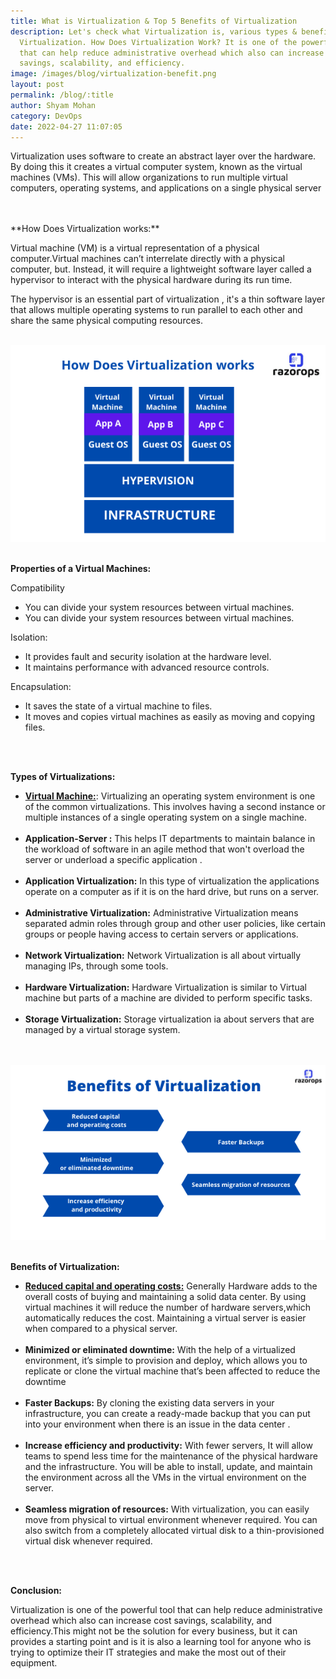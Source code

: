 ```yaml
---
title: What is Virtualization & Top 5 Benefits of Virtualization
description: Let's check what Virtualization is, various types & benefits of
  Virtualization. How Does Virtualization Work? It is one of the powerful tools
  that can help reduce administrative overhead which also can increase cost
  savings, scalability, and efficiency.
image: /images/blog/virtualization-benefit.png
layout: post
permalink: /blog/:title
author: Shyam Mohan
category: DevOps
date: 2022-04-27 11:07:05
---
```


Virtualization uses software to create an abstract layer over the hardware. By doing this it creates a virtual computer system, known as the  virtual machines (VMs). This will allow organizations to run multiple virtual computers, operating systems, and applications on a single physical server

<br>
<br>
**How Does Virtualization works:**

Virtual machine (VM) is a virtual representation of a physical computer.Virtual machines can’t interrelate directly with a physical computer, but. Instead, it will require a lightweight software layer called a hypervisor to interact with the physical hardware during its run time.

The hypervisor is an essential part of virtualization , it's a thin software layer that allows multiple operating systems to run parallel to each other and share the same physical computing resources. 
<br>
<br>

<img src=" /images/blog/virtualization-work.png" alt="vitualization works">

<br>
<br>

**Properties of a Virtual Machines:**

<dl>
    <dt>Compatibility</dt>
    <ul>
     <li>You can divide your system resources between virtual machines.</li>
    <li>You can divide your system resources between virtual machines.</li>      
    </ul>
    <dt>Isolation:</dt>
     <ul>
     <li>It provides fault and security isolation at the hardware level.</li>
     <li>It maintains performance with advanced resource controls.</li>
     </ul>
     <dt>Encapsulation:</dt>
     <ul>
     <li>It saves the state of a virtual machine to files.</li>
     <li>It moves and copies virtual machines as easily as moving and copying files.</li>
     </ul>
</dl>
<br>
<br>


**Types of Virtualizations:**

* **[Virtual Machine:](https://razorops.com/)**: Virtualizing an operating system environment is one of the common virtualizations. This involves having a second instance or multiple instances of a single  operating system on a single machine.<br><br>
* **Application-Server :** This helps IT departments to maintain balance in the workload of software in an agile method that won't overload the server or underload a specific application .<br><br>
* **Application Virtualization:** In this type of virtualization the applications operate on a computer as if it is on the hard drive, but runs on a server.<br><br>
* **Administrative Virtualization:** Administrative Virtualization means separated admin roles through group and other user policies, like certain groups or people having access to certain servers or applications.<br><br>
* **Network Virtualization:** Network Virtualization is all about virtually managing IPs, through some tools.<br><br>
* **Hardware Virtualization:** Hardware Virtualization is similar to Virtual machine  but parts of a machine are divided to perform specific tasks.<br><br>
* **Storage Virtualization:** Storage virtualization ia about servers that are managed by a virtual storage system.

<br>
<br>

<img src=" /images/blog/virtualization-benefit.png" alt="vitualization benefit">

<br>
<br>

**Benefits of Virtualization:**

* [**Reduced capital and operating costs:**](https://razorops.com/) Generally Hardware adds to the overall costs of buying and maintaining a solid data center. By using virtual machines it will reduce the number of hardware servers,which automatically reduces the cost. Maintaining a virtual server is easier when compared to a physical server.<br><br>
*  **Minimized or eliminated downtime:** With the help of a virtualized environment, it’s simple to provision and deploy, which allows you to replicate or clone the virtual machine that’s been affected to reduce the downtime<br><br>
*  **Faster Backups:** By cloning the existing  data servers in your infrastructure, you can create a ready-made backup that you can put into your environment when there is an issue in the data center .<br><br>
*  **Increase efficiency and productivity:**  With fewer servers, It will allow teams to spend less time for the maintenance of the physical hardware and the infrastructure. You will be able to install, update, and maintain the environment across all the VMs in the virtual environment on the server.<br><br>
*  **Seamless migration of resources:**  With virtualization, you can easily move from physical to virtual environment whenever required.  You can also switch from a completely allocated virtual disk to a thin-provisioned virtual disk whenever required.

<br>
<br>

**Conclusion:**

Virtualization is one of the powerful tool that can help reduce administrative overhead which also can increase cost savings, scalability, and efficiency.This might not be the solution for every business, but it can provides a starting point and is it is also a  learning tool for anyone who is trying to optimize their IT strategies and make the most out of their equipment.

